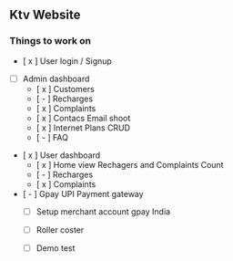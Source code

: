 ## Ktv Website 


### Things to work on

- [ x ] User login / Signup
- [  ] Admin dashboard
    - [ x ] Customers 
    - [ - ] Recharges
    - [ x ] Complaints 
    - [ x ] Contacs Email shoot
    - [ x ] Internet Plans CRUD
    - [ - ] FAQ 
- [ x ] User dashboard
    - [ x ] Home view Rechagers and Complaints Count 
    - [ - ] Recharges
    - [ x ] Complaints
- [ - ] Gpay UPI Payment gateway
    - [ ] Setup merchant account gpay India
    - [ ] Roller coster
    - [ ] Demo test

    